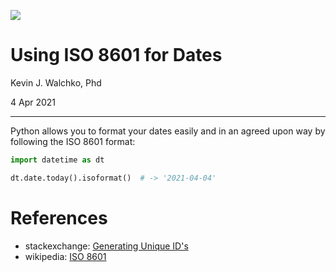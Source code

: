 
![](https://imgs.xkcd.com/comics/iso_8601.png)

# Using ISO 8601 for Dates

Kevin J. Walchko, Phd

4 Apr 2021

---

Python allows you to format your dates easily and in an agreed upon
way by following the ISO 8601 format:

```python
import datetime as dt

dt.date.today().isoformat()  # -> '2021-04-04'
```

# References

- stackexchange: [Generating Unique ID's](https://codereview.stackexchange.com/a/141419)
- wikipedia: [ISO 8601](https://en.wikipedia.org/wiki/ISO_8601)
